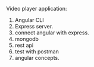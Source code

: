 Video player application:
1. Angular CLI
2. Express server.
3. connect angular with express.
4. mongodb
5. rest api
6. test with postman
7. angular concepts.

